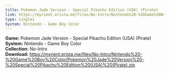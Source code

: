 ```yaml
---
title: Pokemon Jade Version - Special Pikachu Edition (USA) (Pirate)
link: https://myrient.erista.me/files/No-Intro/Nintendo%20-%20Game%20Boy%20Color/Pokemon%20Jade%20Version%20-%20Special%20Pikachu%20Edition%20(USA)%20(Pirate).zip
type: single1
System: Nintendo - Game Boy Color
---
```

<b>Game:</b> Pokemon Jade Version - Special Pikachu Edition (USA) (Pirate)<br>
<b>System:</b> Nintendo - Game Boy Color<br>
<b>Collection:</b> No-Intro<br>
<b>Download:</b> https://myrient.erista.me/files/No-Intro/Nintendo%20-%20Game%20Boy%20Color/Pokemon%20Jade%20Version%20-%20Special%20Pikachu%20Edition%20(USA)%20(Pirate).zip